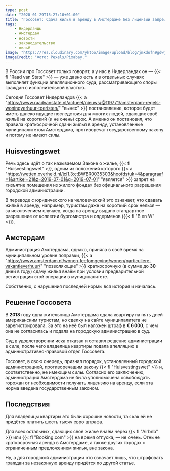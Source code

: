 ```yaml
---
type: post
date: "2020-01-29T15:27:10+01:00"
title: "Госсовет: Сдача жилья в аренду в Амстердаме без лицензии запрещена"
tags:
    - Нидерланды
    - Амстердам
    - новости
    - законодательство
    - жильё
image: "https://res.cloudinary.com/yktoo/image/upload/blog/jmkdofn9gdwjxtt7yeur.jpg"
imageCredit: "Фото: Pexels/Pixabay."
---
```


В России про Госсовет только говорят, а у нас в Нидерландах он — {{< fl "Raad van State" >}} — уже давно есть и в отдельных случаях выполняет функции апелляционного суда, рассматривающего споры граждан с исполнительной властью.

Сегодня Госсовет Нидерландов {{< a "https://www.raadvanstate.nl/actueel/nieuws/@119771/amsterdam-regels-woningverhuur-toeristen/" "вынес" >}} постановление, которое будет иметь далеко идущие последствия для многих людей, сдающих своё жильё на короткий (и не очень) срок. А именно он постановил, что правила краткосрочной сдачи жилья в аренду, установленные муниципалитетом Амстердама, противоречат государственному закону и потому не имеют силы.

<!--more-->

## Huisvestingswet

Речь здесь идёт о так называемом Законе о жилье, {{< fl "Huisvestingswet" >}}, одним из положений которого {{< a "https://wetten.overheid.nl/jci1.3:c:BWBR0035303&hoofdstuk=4&paragraaf=1&artikel=21&z=2019-07-01&g=2019-07-01" "является" >}} запрет на «изъятие помещения из жилого фонда» без официального разрешения городской администрации.

В переводе с юридического на человеческий это означает, что сдавать жильё в аренду, например, туристам даже на короткий срок нельзя — за исключением случаев, когда на аренду выдано стандартное разрешение от коллегии бургомистра и олдерменов ({{< fl "B en W" >}}).

## Амстердам

Администрация Амстердама, однако, приняла в своё время на муниципальном уровне поправки, {{< a "https://www.amsterdam.nl/wonen-leefomgeving/wonen/particuliere-vakantieverhuur/" "позволяющие" >}}  краткосрочную (в сумме до **30** дней в году) сдачу жилья внаём при условии предварительной регистрации этой операции в муниципалитете.

Собственно, с нарушения последней нормы вся история и началась.

## Решение Госсовета

В **2018** году одна жительница Амстердама сдала квартиру на пять дней американским туристам, но сделку на сайте муниципалитета не зарегистрировала. За это на неё был наложен штраф в **€ 6 000**, с чем она не согласилась и подала на городскую администрацию в суд.

Суд в удовлетворении иска отказал и оставил решение администрации в силе, после чего владелица квартиры подала апелляцию в административно-правовой отдел Госсовета.

Госсовет, в свою очередь, признал порядок, установленный городской администрацией, противоречащим закону {{< fl "Huisvestingswet" >}} и, соответственно, не имеющим силы. Согласно его заключению, администрация Амстердама не была уполномочена освобождать горожан от необходимости получать лицензию на аренду, если эта норма введена государственным законом.

## Последствия

Для владелицы квартиры это были хорошие новости, так как ей не придётся платить шесть тысяч евро штрафа.

Для всех остальных, сдающих своё жильё внаём через {{< fl "Airbnb" >}} или {{< fl "Booking.com" >}} на время отпуска, — не очень. Отныне краткосрочная аренда в Амстердаме, а также других городах с ограниченным предложением жилья, вне закона.

Ну, а для городской администрации это означает лишь, что штрафовать граждан за незаконную аренду придётся по другой статье.